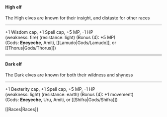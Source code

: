 #### **High elf**  
The High elves are known for their insight, and distaste for other races  

---
 
+1 Wisdom cap, +1 Spell cap, +5 MP, -1 HP  
(weakness: fire) (resistance: light) (Bonus (4): +5 MP)  
(Gods: __Eneyeche__, Amiti, [[Lamudo|Gods/Lamudo]], or [[Thorus|Gods/Thorus]])

---

#### **Dark elf**  
The Dark elves are known for both their wildness and shyness  

---

+1 Dexterity cap, +1 Spell cap, +5 MP, -1 HP  
(weakness: light) (resistance: earth) (Bonus (4): +1 movement)  
(Gods: __Eneyeche__, Uru, Amiti, or [[Shifra|Gods/Shifra]])

[[Races|Races]]